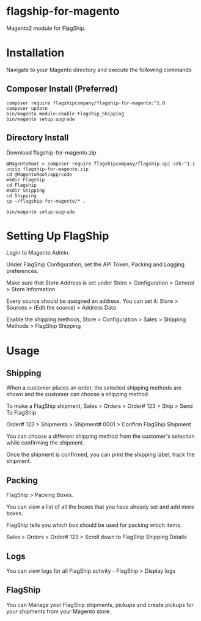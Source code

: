 # flagship-for-magento

Magento2 module for FlagShip.

# Installation

Navigate to your Magento directory and execute the following commands

## Composer Install (Preferred)

```
composer require flagshipcompany/flagship-for-magento:^1.0
composer update
bin/magento module:enable Flagship_Shipping
bin/magento setup:upgrade
```

## Directory Install

Download flagship-for-magento.zip

```
@MagentoRoot > composer require flagshipcompany/flagship-api-sdk:^1.1
unzip flagship-for-magento.zip
cd @MagentoRoot/app/code
mkdir Flagship
cd Flagship
mkdir Shipping
cd Shipping
cp ~/flagship-for-magento/* .

bin/magento setup:upgrade
```

# Setting Up FlagShip

Login to Magento Admin.

Under FlagShip Configuration, set the API Token, Packing and Logging preferences.

Make sure that Store Address is set under Store > Configuration > General > Store Information

Every source should be assigned an address. You can set it: Store > Sources > (Edit the source) > Address Data 

Enable the shipping methods, Store > Configuration > Sales > Shipping Methods > FlagShip Shipping


# Usage

## Shipping

When a customer places an order, the selected shipping methods are shown and the customer can choose a shipping method.

To make a FlagShip shipment, Sales > Orders > Order# 123 > Ship > Send To FlagShip

Order# 123 > Shipments > Shipment# 0001 > Confirm FlagShip Shipment

You can choose a different shipping method from the customer's selection while confirming the shipment.

Once the shipment is confirmed, you can print the shipping label, track the shipment.

## Packing

FlagShip > Packing Boxes.

You can view a list of all the boxes that you have already set and add more boxes.

FlagShip tells you which box should be used for packing which items.

Sales > Orders > Order# 123 > Scroll down to FlagShip Shipping Details

## Logs

You can view logs for all FlagShip activity - FlagShip > Display logs

## FlagShip

You can Manage your FlagShip shipments, pickups and create pickups for your shipments from your Magento store.
